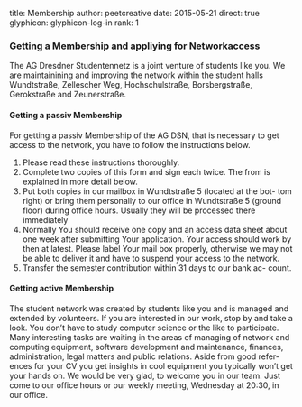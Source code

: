 title: Membership
author: peetcreative
date: 2015-05-21
direct: true
glyphicon: glyphicon-log-in
rank: 1

### Getting a Membership and appliying for Networkaccess
The AG Dresdner Studentennetz is a joint venture of students like you.
We are maintainining and improving the network within the student halls Wundtstraße, Zellescher Weg, Hochschulstraße, Borsbergstraße, Gerokstraße and Zeunerstraße.
#### Getting a passiv Membership
For getting a passiv Membership of the AG DSN, that is necessary to get access to the network, you have to follow the instructions below.

1. Please read these instructions thoroughly.
2. Complete two copies of this form and sign each twice. The from
is explained in more detail below.
3. Put both copies in our mailbox in Wundtstraße 5 (located at the bot-
tom right) or bring them personally to our office in Wundtstraße 5
(ground floor) during office hours. Usually they will be processed
there immediately
4. Normally You should receive one copy and an access data sheet
about one week after submitting Your application. Your access
should work by then at latest. Please label Your mail box properly,
otherwise we may not be able to deliver it and have to suspend
your access to the network.
5. Transfer the semester contribution within 31 days to our bank ac-
count.

#### Getting active Membership
The student network was created by students like you and is managed and
extended by volunteers. If you are interested in our work, stop by and take
a look. You don’t have to study computer science or the like to participate.
Many interesting tasks are waiting in the areas of managing of network and
computing equipment, software development and maintenance, finances,
administration, legal matters and public relations. Aside from good refer-
ences for your CV you get insights in cool equipment you typically won’t get
your hands on. We would be very glad, to welcome you in our team. Just
come to our office hours or our weekly meeting, Wednesday at 20:30, in our
office.
